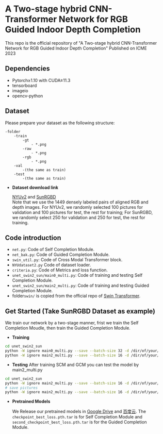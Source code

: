 # A Two-stage hybrid CNN-Transformer Network for RGB Guided Indoor Depth Completion
This repo is the official repository of "A Two-stage hybrid CNN-Transformer Network for RGB Guided Indoor Depth Completion"
Published on ICME 2023

## Dependencies
* Pytorch≥1.10 with CUDA≥11.3
* tensorboard
* imageio
* opencv-python

## Dataset
Please prepare your dataset as the following structure:
```
-folder
    -train
        -gt
            - *.png
        -raw
            - *.png
        -rgb
            - *.png
    -val
        -(the same as train)
    -test
        -(the same as train)
```
* **Dataset download link**

    [NYUv2](http://horatio.cs.nyu.edu/mit/silberman/nyu_depth_v2/nyu_depth_v2_labeled.mat) and [SunRGBD](https://rgbd.cs.princeton.edu/data/SUNRGBD.zip) \
    Note that we use the 1449 densely labeled pairs of aligned RGB and depth images. For NYUv2, we randomly selected 100 pictures for validation and 100 pictures for test, the rest for training; For SunRGBD, we randomly select 250 for validation and 250 for test, the rest for training.

## Code introduction
* `net.py`: Code of Self Completion Module.
* `net_bak.py`: Code of Guided Completion Module.
* `swin_util.py`: Code of Cross Modal Transformer block.
* `NYUdataset2.py` Code of dataset loader.
* `criteria.py`: Code of Metrics and loss function.
* `unet_swin2_sun/main0_multi.py`: Code of training and testing Self Completion Module.
* `unet_swin2_sun/main2_multi.py`: Code of training and testing Guided Completion Module.
* folder`swin/` is copied from the official repo of [Swin Transformer](https://github.com/microsoft/Swin-Transformer).
## Get Started (Take SunRGBD Dataset as example)
We train our network by a two-stage manner, frist we train the Self Completion Moudle, then train the Guided Completion Module.
* **Training**
```bash
cd unet_swin2_sun
python -W ignore main0_multi.py --save --batch-size 32 -d /dir/of/your/data/folder/ -lr 1e-4 --epoch 1000 --cuda 0 1
python -W ignore main2_multi.py --save --batch-size 16 -d /dir/of/your/data/folder/ -lr 1e-4 --epoch 1000 --cuda 0 1
```
* **Testing**
After training SCM and GCM you can test the model by main2_multi.py
```bash
cd unet_swin2_sun
python -W ignore main2_multi.py --save --batch-size 16 -d /dir/of/your/data/folder/ -lr 1e-4 --epoch 1000 --cuda 0 1 --test
# save pictures
python -W ignore main2_multi.py --save --batch-size 16 -d /dir/of/your/data/folder/ -lr 1e-4 --epoch 1000 --cuda 0 1 --test --savepic
```
* **Pretrained Models**

    We Release our pretrained models in [Google Drive](https://drive.google.com/drive/folders/1QNvR9ROXQPgH7v9KSYGFDIVmcfP9sMkl?usp=sharing) and [百度云](https://pan.baidu.com/s/1o_Qh3s-ysitzfGzjC9bZfA?pwd=icme).  The `checkpoint_best_loss.pth.tar` is for Self Completion Module and `second_checkpoint_best_loss.pth.tar` is for the Guided Completion Module.
    